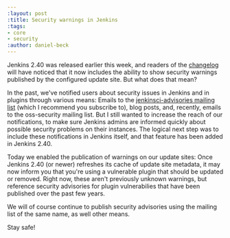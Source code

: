 ```yaml
---
:layout: post
:title: Security warnings in Jenkins
:tags:
- core
- security
:author: daniel-beck
---
```

Jenkins 2.40 was released earlier this week, and readers of the [changelog](/changelog) will have noticed that it now includes the ability to show security warnings published by the configured update site.
But what does that mean?

In the past, we've notified users about security issues in Jenkins and in plugins through various means:
Emails to the [jenkinsci-advisories mailing list](https://groups.google.com/d/forum/jenkinsci-advisories) (which I recommend you subscribe to), blog posts, and, recently, emails to the oss-security mailing list.
But I still wanted to increase the reach of our notifications, to make sure Jenkins admins are informed quickly about possible security problems on their instances.
The logical next step was to include these notifications in Jenkins itself, and that feature has been added in Jenkins 2.40.

Today we enabled the publication of warnings on our update sites:
Once Jenkins 2.40 (or newer) refreshes its cache of update site metadata, it may now inform you that you're using a vulnerable plugin that should be updated or removed.
Right now, these aren't previously unknown warnings, but reference security advisories for plugin vulnerabilies that have been published over the past few years.

We will of course continue to publish security advisories using the mailing list of the same name, as well other means.

Stay safe!
